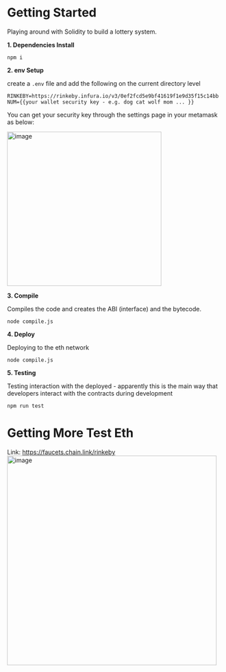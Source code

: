 # Getting Started
Playing around with Solidity to build a lottery system. 

**1. Dependencies Install**
```
npm i 
```

**2. env Setup**

create a `.env` file and add the following on the current directory level
```
RINKEBY=https://rinkeby.infura.io/v3/0ef2fcd5e9bf41619f1e9d35f15c14bb
NUM={{your wallet security key - e.g. dog cat wolf mom ... }}
```

You can get your security key through the settings page in your metamask as below: 

<img width="360" alt="image" src="https://user-images.githubusercontent.com/45672828/164567221-3d057d51-ce64-443b-a426-f5c24f267762.png">


**3. Compile**

Compiles the code and creates the ABI (interface) and the bytecode. 
```
node compile.js
```

**4. Deploy**

Deploying to the eth network 
```
node compile.js
```

**5. Testing**

Testing interaction with the deployed - apparently this is the main way that developers interact with the contracts during development
```
npm run test 
```

# Getting More Test Eth 

Link: https://faucets.chain.link/rinkeby
<img width="489" alt="image" src="https://user-images.githubusercontent.com/45672828/164566914-67b1e281-0c38-4ad1-9b74-2bf002d522f0.png">


